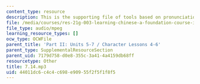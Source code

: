 ```yaml
---
content_type: resource
description: This is the supporting file of tools based on pronunciation practice.
file: /media/courses/res-21g-003-learning-chinese-a-foundation-course-in-mandarin-spring-2011/44011dc6c4c4c698e90955f2f5f1f8f5_7.14.mp3
file_type: audio/mpeg
learning_resource_types: []
ocw_type: OCWFile
parent_title: 'Part II: Units 5-7 / Character Lessons 4-6'
parent_type: SupplementalResourceSection
parent_uid: 7179d758-d0e8-355c-3a41-4a4159db68ff
resourcetype: Other
title: 7.14.mp3
uid: 44011dc6-c4c4-c698-e909-55f2f5f1f8f5
---
```

